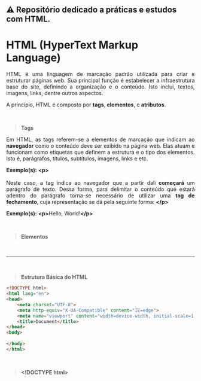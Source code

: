 ## ⚠ Repositório dedicado a práticas e estudos com HTML.

# HTML (HyperText Markup Language)

<p align="justify">
    HTML é uma linguagem de marcação padrão utilizada para criar e estruturar páginas web. Sua principal função é estabelecer a infraestrutura base do site, definindo a organização e o conteúdo. Isto inclui, textos, imagens, links, dentre outros aspectos.
</p>

A princípio, HTML é composto por **tags**, **elementos**, e **atributos**.

<br>

> **Tags**

<p align="justify">
    Em HTML, as tags referem-se a elementos de marcação que indicam ao <strong>navegador</strong> como o conteúdo deve ser exibido na página web. Elas atuam e funcionam como etiquetas que definem a estrutura e o tipo dos elementos. Isto é, parágrafos, títulos, subtítulos, imagens, links e etc.
</p>

<p align="justify">
    <strong>Exemplo(s):</strong> <strong>&lt;p&gt;</strong><br><br>Neste caso, a tag indica ao navegador que a partir dali <strong>começará</strong> um parágrafo de texto. Dessa forma, para delimitar o conteúdo que estará adentro do parágrafo torna-se necessário de utilizar uma <strong>tag de fechamento</strong>, cuja representação se dá pela seguinte forma: <strong>&lt;/p&gt;</strong>
</p>

<p>
    <strong>Exemplo(s):</strong> <strong>&lt;p&gt;</strong>Hello, World!<strong>&lt;/p&gt;</strong>
</p>

<br>

> **Elementos**

<br>

---

<br>

> **Estrutura Básica do HTML**

```html
<!DOCTYPE html>
<html lang="en">
<head>
    <meta charset="UTF-8">
    <meta http-equiv="X-UA-Compatible" content="IE=edge">
    <meta name="viewport" content="width=device-width, initial-scale=1.0">
    <title>Document</title>
</head>
<body>
    
</body>
</html>
```
<br>

> **&lt;!DOCTYPE html&gt;**

